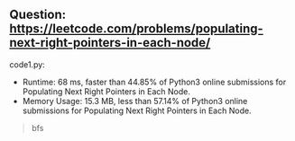 ## Question: https://leetcode.com/problems/populating-next-right-pointers-in-each-node/

code1.py:
* Runtime: 68 ms, faster than 44.85% of Python3 online submissions for Populating Next Right Pointers in Each Node.
* Memory Usage: 15.3 MB, less than 57.14% of Python3 online submissions for Populating Next Right Pointers in Each Node.
>bfs